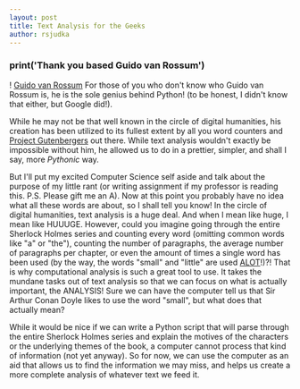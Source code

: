 ```yaml
---
layout: post
title: Text Analysis for the Geeks
author: rsjudka
---
```



### print('Thank you based Guido van Rossum')
! [Guido van Rossum](https://upload.wikimedia.org/wikipedia/commons/6/66/Guido_van_Rossum_OSCON_2006.jpg)
For those of you who don't know who Guido van Rossum is, he is the sole genius behind Python! (to be honest, I didn't know that either, but Google did!). 

While he may not be that well known in the circle of digital humanities, his creation has been utilized to its fullest extent by all you word counters and [Project Gutenbergers](http://www.gutenberg.org/) out there. While text analysis wouldn't exactly be impossible without him, he allowed us to do in a prettier, simpler, and shall I say, more *Pythonic* way.

But I'll put my excited Computer Science self aside and talk about the purpose of my little rant (or writing assignment if my professor is reading this. P.S. Please gift me an A). Now at this point you probably have no idea what all these words are about, so I shall tell you know! In the circle of digital humanities, text analysis is a huge deal. And when I mean like huge, I mean like HUUUGE. However, could you imagine going through the entire Sherlock Holmes series and counting every word (omitting common words like "a" or "the"), counting the number of paragraphs, the average number of paragraphs per chapter, or even the amount of times a single word has been used (by the way, the words "small" and "little" are used [ALOT](http://hyperboleandahalf.blogspot.com/2010/04/alot-is-better-than-you-at-everything.html)!)?! That is why computational analysis is such a great tool to use. It takes the mundane tasks out of text analysis so that we can focus on what is actually important, the ANALYSIS! Sure we can have the computer tell us that Sir Arthur Conan Doyle likes to use the word "small", but what does that actually mean?

While it would be nice if we can write a Python script that will parse through the entire Sherlock Holmes series and explain the motives of the characters or the underlying themes of the book, a computer cannot process that kind of information (not yet anyway). So for now, we can use the computer as an aid that allows us to find the information we may miss, and helps us create a more complete analysis of whatever text we feed it.
